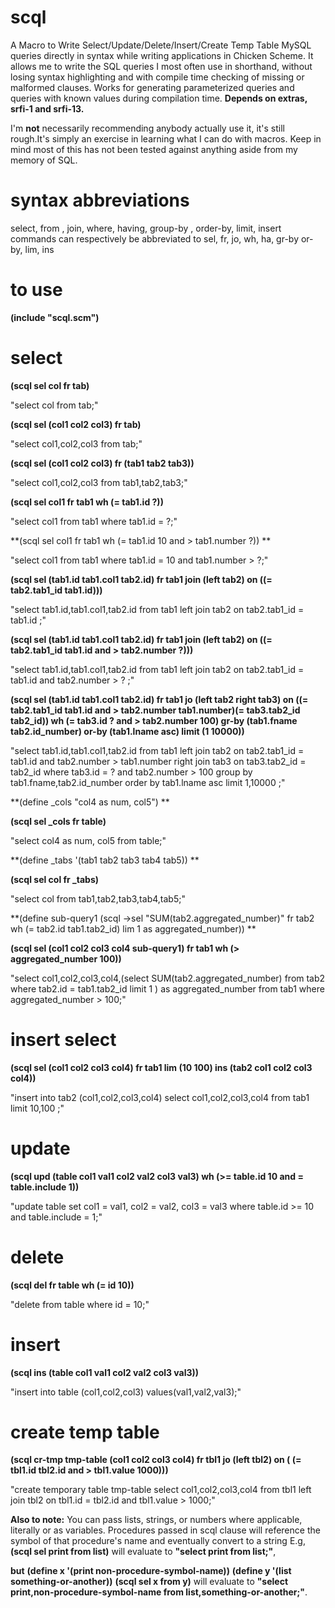 # scql

A Macro to Write Select/Update/Delete/Insert/Create Temp Table MySQL queries directly in syntax while writing applications in Chicken Scheme. It allows me to write the SQL queries I most often use in shorthand, without losing syntax highlighting and with compile time checking of missing or malformed clauses. Works for generating parameterized queries and queries with known values during compilation time. **Depends on extras, srfi-1 and srfi-13.**

I'm **not** necessarily recommending anybody actually use it, it's still rough.It's simply an exercise in learning what I can do with macros. Keep in mind most of this has not been tested against anything aside from my memory of SQL.

# syntax abbreviations
select, from , join, where, having, group-by , order-by, limit, insert commands can respectively be abbreviated to
sel, fr, jo, wh, ha, gr-by or-by, lim, ins


# to use

**(include "scql.scm")**

# select

**(scql sel col fr tab)**

"select col from tab;"

**(scql sel (col1 col2 col3) fr tab)**

"select col1,col2,col3 from tab;"

**(scql sel (col1 col2 col3) fr (tab1 tab2 tab3))**

"select col1,col2,col3 from tab1,tab2,tab3;"

**(scql sel col1 fr tab1 wh (= tab1.id ?))**

"select col1 from tab1 where tab1.id = ?;"

**(scql sel col1 fr tab1 wh (= tab1.id 10 and > tab1.number ?)) **

"select col1 from tab1  where tab1.id = 10 and tab1.number > ?;"

**(scql sel (tab1.id tab1.col1 tab2.id) fr tab1 join (left tab2) on ((= tab2.tab1_id tab1.id)))**

"select tab1.id,tab1.col1,tab2.id from tab1  left join tab2  on tab2.tab1_id = tab1.id  ;"

**(scql sel (tab1.id tab1.col1 tab2.id) fr tab1 join (left tab2) on ((= tab2.tab1_id tab1.id and > tab2.number ?)))**

"select tab1.id,tab1.col1,tab2.id from tab1  left join tab2  on tab2.tab1_id = tab1.id  and tab2.number > ?  ;"

**(scql sel (tab1.id tab1.col1 tab2.id) fr tab1 jo (left tab2 right tab3) on ((= tab2.tab1_id tab1.id and > tab2.number tab1.number)(= tab3.tab2_id tab2_id)) wh (= tab3.id ? and > tab2.number 100) gr-by (tab1.fname tab2.id_number) or-by (tab1.lname asc) limit (1 10000))**

"select tab1.id,tab1.col1,tab2.id from tab1 left join tab2  on tab2.tab1_id = tab1.id and tab2.number > tab1.number right join tab3  on tab3.tab2_id = tab2_id  where tab3.id = ? and tab2.number > 100 group by tab1.fname,tab2.id_number order by   tab1.lname asc  limit 1,10000 ;"

**(define _cols "col4 as num, col5") **

**(scql sel _cols fr table)**

"select col4 as num, col5 from table;"

**(define _tabs '(tab1 tab2 tab3 tab4 tab5)) **

**(scql sel col fr _tabs)**

"select col from tab1,tab2,tab3,tab4,tab5;"

**(define sub-query1 (scql ->sel "SUM(tab2.aggregated_number)" fr tab2 wh (= tab2.id tab1.tab2_id) lim 1 as aggregated_number)) **

**(scql sel (col1 col2 col3 col4 sub-query1) fr tab1 wh (> aggregated_number 100))**

"select col1,col2,col3,col4,(select SUM(tab2.aggregated_number) from tab2 where tab2.id = tab1.tab2_id limit 1 ) as aggregated_number  from tab1 where aggregated_number > 100;"



# insert select

**(scql sel (col1 col2 col3 col4) fr tab1 lim (10 100) ins (tab2 col1 col2 col3 col4))**

"insert into tab2 (col1,col2,col3,col4) select col1,col2,col3,col4 from tab1 limit 10,100 ;"

# update
**(scql upd (table col1 val1 col2 val2 col3 val3) wh (>= table.id 10 and = table.include 1))**

"update table set  col1 = val1, col2 = val2, col3 = val3  where table.id >= 10 and table.include = 1;"

# delete

**(scql del fr table wh (= id 10))**

"delete from table where id = 10;"

# insert

**(scql ins (table col1 val1 col2 val2 col3 val3))**

"insert into table (col1,col2,col3)  values(val1,val2,val3);"

# create temp table
**(scql cr-tmp tmp-table (col1 col2 col3 col4) fr tbl1 jo (left tbl2) on ( (= tbl1.id tbl2.id and > tbl1.value 1000)))**

"create temporary table tmp-table select col1,col2,col3,col4 from tbl1 left join tbl2  on tbl1.id = tbl2.id and tbl1.value > 1000;"



**Also to note:**
You can pass lists, strings, or numbers where applicable, literally or as variables. Procedures passed in scql clause will reference the symbol of that procedure's name and eventually convert to a string E.g, 
**(scql sel print from list)** will evaluate to **"select print from list;"**,

**but**
**(define x '(print non-procedure-symbol-name))**
**(define y '(list something-or-another))**
**(scql sel x from y)**
will evaluate to **"select print,non-procedure-symbol-name from list,something-or-another;"**.






